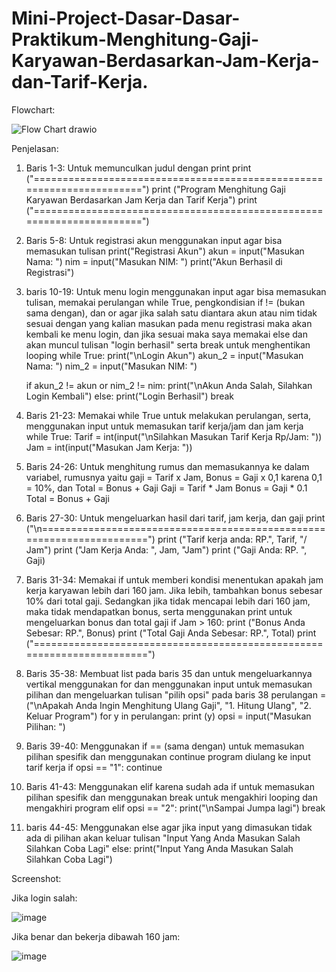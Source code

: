 # Mini-Project-Dasar-Dasar-Praktikum-Menghitung-Gaji-Karyawan-Berdasarkan-Jam-Kerja-dan-Tarif-Kerja.

Flowchart:

![Flow Chart drawio](https://github.com/user-attachments/assets/6689ce84-bbda-469a-b850-41be356140e6)

Penjelasan:
1. Baris 1-3: Untuk memunculkan judul dengan print
print ("======================================================================")
print ("Program Menghitung Gaji Karyawan Berdasarkan Jam Kerja dan Tarif Kerja")
print ("======================================================================")

3. Baris 5-8: Untuk registrasi akun menggunakan input agar bisa memasukan tulisan
print("Registrasi Akun")
akun = input("Masukan Nama: ")
nim = input("Masukan NIM: ")
print("Akun Berhasil di Registrasi")

4. baris 10-19: Untuk menu login menggunakan input agar bisa memasukan tulisan, memakai perulangan while True, pengkondisian if != (bukan sama dengan), dan or agar jika salah satu diantara akun atau nim tidak sesuai dengan yang kalian masukan pada menu registrasi maka akan kembali ke menu login, dan jika sesuai maka saya memakai else dan akan muncul tulisan "login berhasil" serta break untuk menghentikan looping
while True:
    print("\nLogin Akun")
    akun_2 = input("Masukan Nama: ")
    nim_2 = input("Masukan NIM: ")

    if akun_2 != akun or nim_2 != nim:
        print("\nAkun Anda Salah, Silahkan Login Kembali")
    else:
        print("Login Berhasil")
        break  

5. Baris 21-23: Memakai while True untuk melakukan perulangan, serta, menggunakan input untuk memasukan tarif kerja/jam dan jam kerja
while True:
	Tarif = int(input("\nSilahkan Masukan Tarif Kerja Rp/Jam: "))
	Jam = int(input("Masukan Jam Kerja: "))

6. Baris 24-26: Untuk menghitung rumus dan memasukannya ke dalam variabel, rumusnya yaitu gaji = Tarif x Jam, Bonus = Gaji x 0,1 karena 0,1 = 10%, dan Total = Bonus + Gaji
Gaji = Tarif * Jam
	Bonus = Gaji * 0.1
	Total = Bonus + Gaji

7. Baris 27-30: Untuk mengeluarkan hasil dari tarif, jam kerja, dan gaji
	print ("\n======================================================================")
	print ("Tarif kerja anda: RP.", Tarif, "/ Jam")
	print ("Jam Kerja Anda: ", Jam, "Jam")
	print ("Gaji Anda: RP. ", Gaji)

8. Baris 31-34: Memakai if untuk memberi kondisi menentukan apakah jam kerja karyawan lebih dari 160 jam. Jika lebih, tambahkan bonus sebesar 10% dari total gaji. Sedangkan jika tidak mencapai lebih dari 160 jam, maka tidak mendapatkan bonus, serta menggunakan print untuk mengeluarkan bonus dan total gaji
	if Jam > 160:
		print ("Bonus Anda Sebesar: RP.", Bonus)
		print ("Total Gaji Anda Sebesar: RP.", Total)
	print ("=======================================================================")

9. Baris 35-38: Membuat list pada baris 35 dan untuk mengeluarkannya vertikal menggunakan for dan menggunakan input untuk memasukan pilihan dan mengeluarkan tulisan "pilih opsi" pada baris 38
	perulangan = ("\nApakah Anda Ingin Menghitung Ulang Gaji", "1. Hitung Ulang", "2. Keluar Program")
	for y in perulangan:
		print (y) 
	opsi = input("Masukan Pilihan: ")

10. Baris 39-40: Menggunakan if == (sama dengan) untuk memasukan pilihan spesifik dan menggunakan continue program diulang ke input tarif kerja
	if opsi == "1":
			continue

11. Baris 41-43: Menggunakan elif karena sudah ada if untuk memasukan pilihan spesifik dan menggunakan break untuk mengakhiri looping dan mengakhiri program
	elif opsi == "2":
			print("\nSampai Jumpa lagi")
			break

12. baris 44-45: Menggunakan else agar jika input yang dimasukan tidak ada di pilihan akan keluar tulisan "Input Yang Anda Masukan Salah Silahkan Coba Lagi"
    	else:
		print("Input Yang Anda Masukan Salah Silahkan Coba Lagi")

Screenshot:

Jika login salah:


![image](https://github.com/user-attachments/assets/8a3bd92a-9119-40e0-9132-e2d6315f6261)


Jika benar dan bekerja dibawah 160 jam:


![image](https://github.com/user-attachments/assets/3dd03a6d-045c-4720-a02d-f953693f5014)




